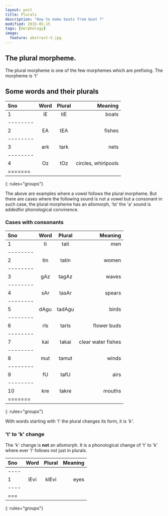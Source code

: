 ```yaml
---
layout: post
title: Plurals
description: "How to make boats from boat ?"
modified: 2015-05-15
tags: [morphology]
image:
  feature: abstract-5.jpg
---
```


## The plural morpheme.

The plural morpheme is one of the few morphemes which are prefixing. 
The morpheme is *'t'*

## Some words and their plurals

| Sno | Word  | Plural | Meaning |
|:----|:-----:|:------:|--------:|
| 1  | iE     | tiE    | boats   |
|--------
| 2  | EA     | tEA    | fishes  |
|--------
| 3  | ark    | tark   | nets    |
|--------
| 4  | Oz     | tOz    | circles, whirlpools   | 
|=======
{: rules="groups"}

The above are examples where a vowel follows the plural morpheme. But there are cases where the following sound is not a vowel but a consonant in such case, the plural morpheme has an allomorph, *'ta'* the 'a' sound is addedfor phonological convinence.

### Cases with consonants

| Sno | Word  | Plural | Meaning |
|:----|:-----:|:------:|--------:|
| 1   | ti     | tati  | men   |
|--------
| 2   | tin    | tatin | women |
|--------
| 3   | gAz    | tagAz | waves |
|--------
| 4   | sAr    | tasAr | spears | 
|--------
| 5   | dAgu   | tadAgu | birds  | 
|--------
| 6   | rIs    | tarIs  | flower buds | 
|--------
| 7   | kai    | takai | clear water fishes | 
|--------
| 8   | mut    | tamut | winds | 
|--------
| 9   | fU    | tafU   | airs | 
|--------
| 10  | kre   | takre | mouths | 
|=======
{: rules="groups"}

With words starting with 'l' the plural changes its form, it is *'k'*.

### 't' to 'k' change

The 'k' change is **not** an allomorph. It is a phonological change of 't' to 'k' where ever 'l' follows not just in plurals.

| Sno | Word  | Plural | Meaning |
|:----|:-----:|:------:|--------:|
|----
| 1   | lEvi  | klEvi  | eyes    |
|----
|===
{: rules="groups"}
